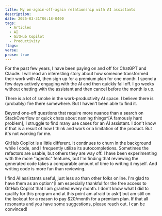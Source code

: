 ```yaml
---
title: My on-again-off-again relationship with AI assistants
description:
date: 2025-03-31T06:18-0400
tags:
  - Articles
  - AI
  - GitHub Copilot
  - Productivity
flags:
verse:
prose: true
---
```


For the past few years, I have been paying on and off for ChatGPT and Claude. I
will read an interesting story about how someone transformed their work with AI,
then sign up for a premium plan for one month. I spend a few days actively
engaging with the AI and then quickly fall off. I go weeks without chatting with
the assistant and then cancel before the month is up.

There is a lot of smoke in the work-productivity AI space. I believe there is
(probably) fire there somewhere. But I haven't been able to find it.

Beyond one-off questions that require more nuance than a search on StackOverflow
or quick chats about naming things^[A famously hard problem], I struggle to find
many use cases for an AI assistant. I don't know if that is a result of how I
think and work or a limitation of the product. But it's not working for me.

GitHub Copilot is a little different. It continues to churn in the background
while I code, and I frequently utilize its autocompletions. Sometimes the
refactors are usable, but others they are way off. I have been experimenting
with the more "agentic" features, but I'm finding that reviewing the generated
code takes a comparable amount of time to writing it myself. And writing code is
more fun than reviewing.

I find AI assistants useful, just less so than other folks online. I'm glad to
have them as an option^[I am especially thankful for the free access to GitHub
Copilot that I am granted every month. I don't know what I did to qualify for
this program and at this point am afraid to ask!] but am still on the lookout
for a reason to pay $20/month for a premium plan. If that all resonants and you
have some suggestions, please reach out. I can be convinced!
